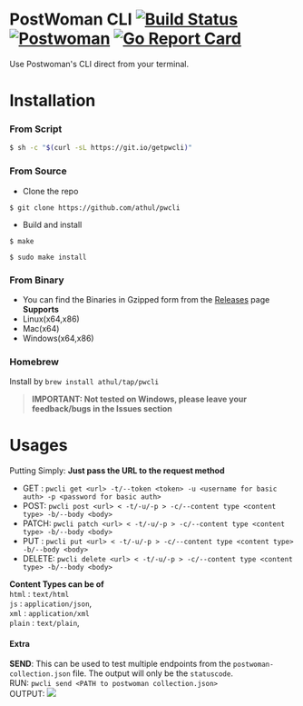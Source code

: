 # PostWoman CLI [![Build Status](https://travis-ci.com/athul/pwcli.svg?token=udLtq6DyJs4Gxpze9nqX&branch=master)](https://travis-ci.com/athul/pwcli) [![Postwoman](https://img.shields.io/badge/Made_for-Postwoman-hex_color_code?logo=Postwoman)](https://postwoman.io) [![Go Report Card](https://goreportcard.com/badge/github.com/athul/pwcli)](https://goreportcard.com/report/github.com/athul/pwcli)

Use Postwoman's CLI direct from your terminal.

# Installation

### From Script

```bash
$ sh -c "$(curl -sL https://git.io/getpwcli)"
```

### From Source

- Clone the repo

```
$ git clone https://github.com/athul/pwcli
```

- Build and install

```
$ make

$ sudo make install
```

### From Binary

- You can find the Binaries in Gzipped form from the [Releases](https://github.com/athul/pwcli/releases) page  
  **Supports**
- Linux(x64,x86)
- Mac(x64)
- Windows(x64,x86)

### Homebrew

Install by `brew install athul/tap/pwcli`

> **IMPORTANT: Not tested on Windows, please leave your feedback/bugs in the Issues section**

# Usages

Putting Simply: **Just pass the URL to the request method**

- GET : `pwcli get <url> -t/--token <token> -u <username for basic auth> -p <password for basic auth>`
- POST: `pwcli post <url> < -t/-u/-p > -c/--content type <content type> -b/--body <body>`
- PATCH: `pwcli patch <url> < -t/-u/-p > -c/--content type <content type> -b/--body <body>`
- PUT : `pwcli put <url> < -t/-u/-p > -c/--content type <content type> -b/--body <body>`
- DELETE: `pwcli delete <url> < -t/-u/-p > -c/--content type <content type> -b/--body <body>`

**Content Types can be of**  
`html` : `text/html`  
`js` : `application/json`,  
`xml` : `application/xml`  
`plain` : `text/plain`,

#### Extra

**SEND**: This can be used to test multiple endpoints from the `postwoman-collection.json` file. The output will only be the `statuscode`.  
RUN: `pwcli send <PATH to postwoman collection.json>`  
OUTPUT:
![](/assets/send.png)
